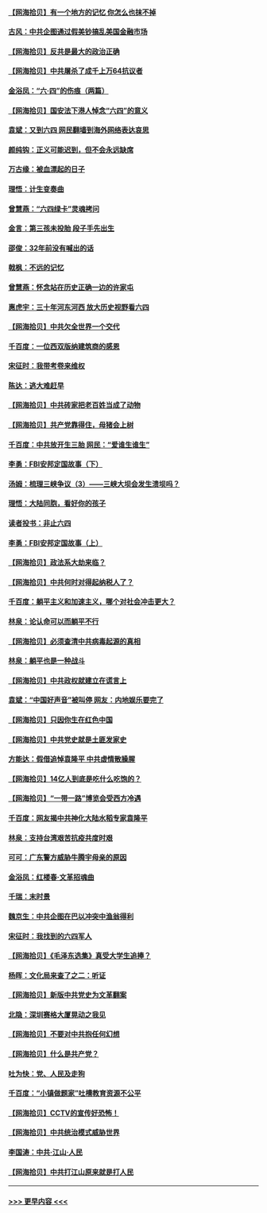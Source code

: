 #### [【网海拾贝】有一个地方的记忆 你怎么也抹不掉](../pages/nsc993/n13009802.md?t=06101902) 
#### [古风：中共企图通过假美钞搞乱美国金融市场](../pages/nsc993/n13009626.md?t=06101902) 
#### [【网海拾贝】反共是最大的政治正确](../pages/nsc993/n13007051.md?t=06101902) 
#### [【网海拾贝】中共屠杀了成千上万64抗议者](../pages/nsc993/n13002713.md?t=06101902) 
#### [金浴凤：“六·四”的伤痕（两篇）](../pages/nsc993/n13001719.md?t=06101902) 
#### [【网海拾贝】国安法下港人悼念“六四”的意义](../pages/nsc993/n13001039.md?t=06101902) 
#### [袁斌：又到六四 网民翻墙到海外网络表达哀思](../pages/nsc993/n13000995.md?t=06101902) 
#### [颜纯钩：正义可能迟到，但不会永远缺席](../pages/nsc993/n13000920.md?t=06101902) 
#### [万古缘：被血漂起的日子](../pages/nsc993/n13000914.md?t=06101902) 
#### [理悟：计生变奏曲](../pages/nsc993/n13000414.md?t=06101902) 
#### [曾慧燕：“六四绿卡”灵魂拷问](../pages/nsc993/n13000277.md?t=06101902) 
#### [金言：第三孩未投胎 段子手先出生](../pages/nsc993/n13000215.md?t=06101902) 
#### [邵俊：32年前没有喊出的话](../pages/nsc993/n13000181.md?t=06101902) 
#### [戟枫：不远的记忆](../pages/nsc993/n13000121.md?t=06101902) 
#### [曾慧燕：怀念站在历史正确一边的许家屯](../pages/nsc993/n13000073.md?t=06101902) 
#### [惠虎宇：三十年河东河西 放大历史视野看六四](../pages/nsc993/n13000018.md?t=06101902) 
#### [【网海拾贝】中共欠全世界一个交代](../pages/nsc993/n12998706.md?t=06101902) 
#### [千百度：一位西双版纳建筑商的感恩](../pages/nsc993/n12998487.md?t=06101902) 
#### [宋征时：我带考卷来维权](../pages/nsc993/n12994088.md?t=06101902) 
#### [陈达：逃大难赶早](../pages/nsc993/n12993569.md?t=06101902) 
#### [【网海拾贝】中共砖家把老百姓当成了动物](../pages/nsc993/n12993483.md?t=06101902) 
#### [【网海拾贝】共产党靠得住，母猪会上树](../pages/nsc993/n12990730.md?t=06101902) 
#### [千百度：中共放开生三胎 网民：“爱谁生谁生”](../pages/nsc993/n12990644.md?t=06101902) 
#### [李勇：FBI安邦定国故事（下）](../pages/nsc993/n12987854.md?t=06101902) 
#### [汤姆：梳理三峡争议（3）——三峡大坝会发生溃坝吗？](../pages/nsc993/n12989806.md?t=06101902) 
#### [理悟：大陆同胞，看好你的孩子](../pages/nsc993/n12989778.md?t=06101902) 
#### [读者投书：非止六四](../pages/nsc993/n12989673.md?t=06101902) 
#### [李勇：FBI安邦定国故事（上）](../pages/nsc993/n12987749.md?t=06101902) 
#### [【网海拾贝】政法系大劫来临？](../pages/nsc993/n12987596.md?t=06101902) 
#### [【网海拾贝】中共何时对得起纳税人了？](../pages/nsc993/n12985578.md?t=06101902) 
#### [千百度：躺平主义和加速主义，哪个对社会冲击更大？](../pages/nsc993/n12985512.md?t=06101902) 
#### [林泉：论认命可以而躺平不行](../pages/nsc993/n12985505.md?t=06101902) 
#### [【网海拾贝】必须查清中共病毒起源的真相](../pages/nsc993/n12984276.md?t=06101902) 
#### [林泉：躺平也是一种战斗](../pages/nsc993/n12984194.md?t=06101902) 
#### [【网海拾贝】中共政权就建立在谎言上](../pages/nsc993/n12981880.md?t=06101902) 
#### [袁斌：“中国好声音”被叫停 网友：内地娱乐要完了](../pages/nsc993/n12981826.md?t=06101902) 
#### [【网海拾贝】只因你生在红色中国](../pages/nsc993/n12979096.md?t=06101902) 
#### [【网海拾贝】中共党史就是土匪发家史](../pages/nsc993/n12976478.md?t=06101902) 
#### [方能达：假借追悼袁隆平 中共虚情散臊腥](../pages/nsc993/n12976396.md?t=06101902) 
#### [【网海拾贝】14亿人到底是吃什么吃饱的？](../pages/nsc993/n12974125.md?t=06101902) 
#### [【网海拾贝】“一带一路”博览会受西方冷遇](../pages/nsc993/n12971787.md?t=06101902) 
#### [千百度：网友揭中共神化大陆水稻专家袁隆平](../pages/nsc993/n12971733.md?t=06101902) 
#### [林泉：支持台湾艰苦抗疫共度时艰](../pages/nsc993/n12971350.md?t=06101902) 
#### [可可：广东警方威胁牛腾宇母亲的原因](../pages/nsc993/n12971100.md?t=06101902) 
#### [金浴凤：红楼春·文革招魂曲](../pages/nsc993/n12970354.md?t=06101902) 
#### [千瑞：末时景](../pages/nsc993/n12970337.md?t=06101902) 
#### [魏京生：中共企图在巴以冲突中渔翁得利](../pages/nsc993/n12970286.md?t=06101902) 
#### [宋征时：我找到的六四军人](../pages/nsc993/n12970213.md?t=06101902) 
#### [【网海拾贝】《毛泽东选集》真受大学生追捧？](../pages/nsc993/n12968779.md?t=06101902) 
#### [杨晖：文化局来查了之二：听证](../pages/nsc993/n12966528.md?t=06101902) 
#### [【网海拾贝】新版中共党史为文革翻案](../pages/nsc993/n12967526.md?t=06101902) 
#### [北隐：深圳赛格大厦晃动之我见](../pages/nsc993/n12967393.md?t=06101902) 
#### [【网海拾贝】不要对中共抱任何幻想](../pages/nsc993/n12965222.md?t=06101902) 
#### [【网海拾贝】什么是共产党？](../pages/nsc993/n12962781.md?t=06101902) 
#### [吐为快：党、人民及走狗](../pages/nsc993/n12962747.md?t=06101902) 
#### [千百度：“小镇做题家”吐槽教育资源不公平](../pages/nsc993/n12962705.md?t=06101902) 
#### [【网海拾贝】CCTV的宣传好恐怖！](../pages/nsc993/n12959984.md?t=06101902) 
#### [【网海拾贝】中共统治模式威胁世界](../pages/nsc993/n12957622.md?t=06101902) 
#### [李国涛：中共‧江山‧人民](../pages/nsc993/n12957502.md?t=06101902) 
#### [【网海拾贝】中共打江山原来就是打人民](../pages/nsc993/n12954345.md?t=06101902) 

----
#### [ >>> 更早内容 <<< ](../indexes/nsc993-earlier.md)
